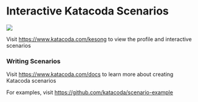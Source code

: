 # Interactive Katacoda Scenarios

[![](http://shields.katacoda.com/katacoda/kesong/count.svg)](https://www.katacoda.com/kesong "Get your profile on Katacoda.com")

Visit https://www.katacoda.com/kesong to view the profile and interactive scenarios

### Writing Scenarios
Visit https://www.katacoda.com/docs to learn more about creating Katacoda scenarios

For examples, visit https://github.com/katacoda/scenario-example
